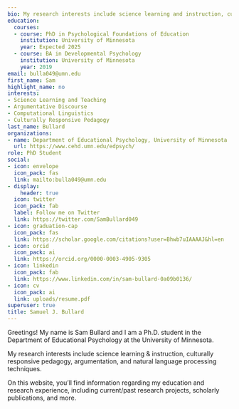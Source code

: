 ```yaml
---
bio: My research interests include science learning and instruction, culturally responsive pedagogy, argumentation, and computational linguistics.
education:
  courses:
  - course: PhD in Psychological Foundations of Education
    institution: University of Minnesota
    year: Expected 2025
  - course: BA in Developmental Psychology
    institution: University of Minnesota
    year: 2019
email: bulla049@umn.edu
first_name: Sam
highlight_name: no
interests:
- Science Learning and Teaching
- Argumentative Discourse
- Computational Linguistics
- Culturally Responsive Pedagogy
last_name: Bullard
organizations:
- name: Department of Educational Psychology, University of Minnesota
  url: https://www.cehd.umn.edu/edpsych/
role: PhD Student
social:
- icon: envelope
  icon_pack: fas
  link: mailto:bulla049@umn.edu
- display:
    header: true
  icon: twitter
  icon_pack: fab
  label: Follow me on Twitter
  link: https://twitter.com/SamBullard049
- icon: graduation-cap
  icon_pack: fas
  link: https://scholar.google.com/citations?user=Bhwb7uIAAAAJ&hl=en
- icon: orcid
  icon_pack: ai
  link: https://orcid.org/0000-0003-4905-9305 
- icon: linkedin
  icon_pack: fab
  link: https://www.linkedin.com/in/sam-bullard-0a09b0136/
- icon: cv
  icon_pack: ai
  link: uploads/resume.pdf
superuser: true
title: Samuel J. Bullard
---
```


Greetings! My name is Sam Bullard and I am a Ph.D. student in the Department of Educational Psychology at the University of Minnesota.

My research interests include science learning & instruction, culturally responsive pedagogy, argumentation, and natural language processing techniques.

On this website, you’ll find information regarding my education and research experience, including current/past research projects, scholarly publications, and more.